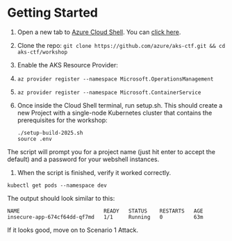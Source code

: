 # Getting Started


1.  Open a new tab to [Azure Cloud Shell](https://learn.microsoft.com/en-us/azure/cloud-shell/get-started/classic?tabs=azurecli).  You can [click here](https://shell.azure.com/).

1. Clone the repo: `git clone https://github.com/azure/aks-ctf.git && cd aks-ctf/workshop`

1. Enable the AKS Resource Provider:
  1. `az provider register --namespace Microsoft.OperationsManagement`
  1. `az provider register --namespace Microsoft.ContainerService`

1. Once inside the Cloud Shell terminal, run setup.sh. This should create a new Project with a single-node Kubernetes cluster that contains the prerequisites for the workshop:
    ```console
    ./setup-build-2025.sh
    source .env
    ```

The script will prompt you for a project name (just hit enter to accept the default) and a password for your webshell instances.

1. When the script is finished, verify it worked correctly.

```console
kubectl get pods --namespace dev
```

The output should look similar to this:
```
NAME                           READY   STATUS    RESTARTS   AGE
insecure-app-674cf64dd-qf7md   1/1     Running   0          63m
```

If it looks good, move on to Scenario 1 Attack.
